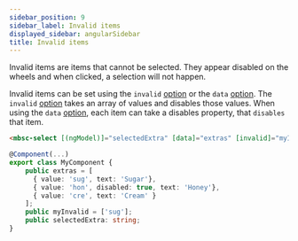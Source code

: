```yaml
---
sidebar_position: 9
sidebar_label: Invalid items
displayed_sidebar: angularSidebar
title: Invalid items
---
```


Invalid items are items that cannot be selected. They appear disabled on the wheels and when clicked, a selection will not happen.

Invalid items can be set using the `invalid` [option](/angular/select/api#opt-invalid) or the `data` [option](/angular/select/api#opt-data). The `invalid` [option](/angular/select/api#opt-invalid) takes an array of values and disables those values. When using the `data` [option](/angular/select/api#opt-data), each item can take a disables property, that `disables` that item.

```html title="Invalid example"
<mbsc-select [(ngModel)]="selectedExtra" [data]="extras" [invalid]="myInvalid"></mbsc-select>
```

```ts
@Component(...)
export class MyComponent {
    public extras = [
      { value: 'sug', text: 'Sugar'}, 
      { value: 'hon', disabled: true, text: 'Honey'}, 
      { value: 'cre', text: 'Cream' }
    ];
    public myInvalid = ['sug'];
    public selectedExtra: string;
}
```